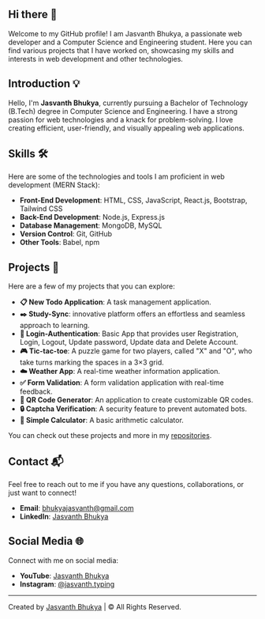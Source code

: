 ## Hi there 👋

Welcome to my GitHub profile! I am Jasvanth Bhukya, a passionate web developer and a Computer Science and Engineering student. Here you can find various projects that I have worked on, showcasing my skills and interests in web development and other technologies.

## Introduction 💡

Hello, I'm **Jasvanth Bhukya**, currently pursuing a Bachelor of Technology (B.Tech) degree in Computer Science and Engineering. I have a strong passion for web technologies and a knack for problem-solving. I love creating efficient, user-friendly, and visually appealing web applications.

## Skills 🛠️

Here are some of the technologies and tools I am proficient in web development (MERN Stack):

- **Front-End Development**: HTML, CSS, JavaScript, React.js, Bootstrap, Tailwind CSS
- **Back-End Development**: Node.js, Express.js
- **Database Management**: MongoDB, MySQL
- **Version Control**: Git, GitHub
- **Other Tools**: Babel, npm

## Projects 🚀

Here are a few of my projects that you can explore:

- **📋 New Todo Application**: A task management application.
- **✒️ Study-Sync**: innovative platform offers an effortless and seamless approach to learning.
- **🔐 Login-Authentication**: Basic App that provides user Registration, Login, Logout, Update password, Update data and Delete Account.
- **🎮 Tic-tac-toe**: A puzzle game for two players, called "X" and "O", who take turns marking the spaces in a 3×3 grid. 
- **☁️ Weather App**: A real-time weather information application.
- **✅ Form Validation**: A form validation application with real-time feedback.
- **🔲 QR Code Generator**: An application to create customizable QR codes.
- **🔒 Captcha Verification**: A security feature to prevent automated bots.
- **🧮 Simple Calculator**: A basic arithmetic calculator.

You can check out these projects and more in my [repositories](https://github.com/Jasvanth-Hub?tab=repositories).

## Contact 📬

Feel free to reach out to me if you have any questions, collaborations, or just want to connect!

- **Email**: [bhukyajasvanth@gmail.com](mailto:bhukyajasvanth@gmail.com)
- **LinkedIn**: [Jasvanth Bhukya](https://www.linkedin.com/in/jasvanth-bhukya-8a1b16256)

## Social Media 🌐

Connect with me on social media:

- **YouTube**: [Jasvanth Bhukya](https://www.youtube.com/channel/UCFqULNQqD9wpsG96gwsAbwA)
- **Instagram**: [@jasvanth.typing](https://www.instagram.com/jasvanth.typing)

---

Created by [Jasvanth Bhukya](https://jasvanth-hub.github.io/Portfolio-website/) | &copy; All Rights Reserved.

